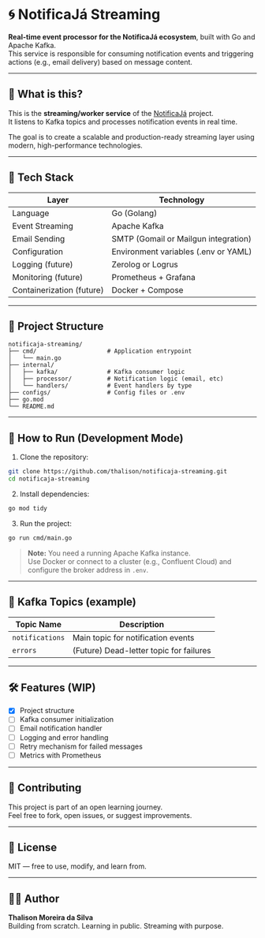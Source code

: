 # 🌀 NotificaJá Streaming

**Real-time event processor for the NotificaJá ecosystem**, built with Go and Apache Kafka.  
This service is responsible for consuming notification events and triggering actions (e.g., email delivery) based on message content.

---

## 📌 What is this?

This is the **streaming/worker service** of the [NotificaJá](https://github.com/thalison/notificaja-api) project.  
It listens to Kafka topics and processes notification events in real time.

The goal is to create a scalable and production-ready streaming layer using modern, high-performance technologies.

---

## 🧪 Tech Stack

| Layer                 | Technology             |
|-----------------------|------------------------|
| Language              | Go (Golang)            |
| Event Streaming       | Apache Kafka           |
| Email Sending         | SMTP (Gomail or Mailgun integration) |
| Configuration         | Environment variables (.env or YAML) |
| Logging (future)      | Zerolog or Logrus      |
| Monitoring (future)   | Prometheus + Grafana   |
| Containerization (future) | Docker + Compose |

---

## 🧱 Project Structure

```
notificaja-streaming/
├── cmd/                    # Application entrypoint
│   └── main.go
├── internal/
│   ├── kafka/              # Kafka consumer logic
│   ├── processor/          # Notification logic (email, etc)
│   └── handlers/           # Event handlers by type
├── configs/                # Config files or .env
├── go.mod
└── README.md
```

---

## 🚀 How to Run (Development Mode)

1. Clone the repository:

```bash
git clone https://github.com/thalison/notificaja-streaming.git
cd notificaja-streaming
```

2. Install dependencies:

```bash
go mod tidy
```

3. Run the project:

```bash
go run cmd/main.go
```

> **Note:** You need a running Apache Kafka instance.  
> Use Docker or connect to a cluster (e.g., Confluent Cloud) and configure the broker address in `.env`.

---

## 📡 Kafka Topics (example)

| Topic Name       | Description                  |
|------------------|------------------------------|
| `notifications`  | Main topic for notification events |
| `errors`         | (Future) Dead-letter topic for failures |

---

## 🛠️ Features (WIP)

- [x] Project structure
- [ ] Kafka consumer initialization
- [ ] Email notification handler
- [ ] Logging and error handling
- [ ] Retry mechanism for failed messages
- [ ] Metrics with Prometheus

---

## 🤝 Contributing

This project is part of an open learning journey.  
Feel free to fork, open issues, or suggest improvements.

---

## 📄 License

MIT — free to use, modify, and learn from.

---

## 👨‍💻 Author

**Thalison Moreira da Silva**  
Building from scratch. Learning in public. Streaming with purpose.
